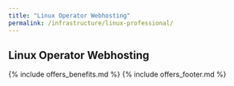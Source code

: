```yaml
---
title: "Linux Operator Webhosting"
permalink: /infrastructure/linux-professional/
---
```

## Linux Operator Webhosting

{% include offers_benefits.md %}
{% include offers_footer.md %}